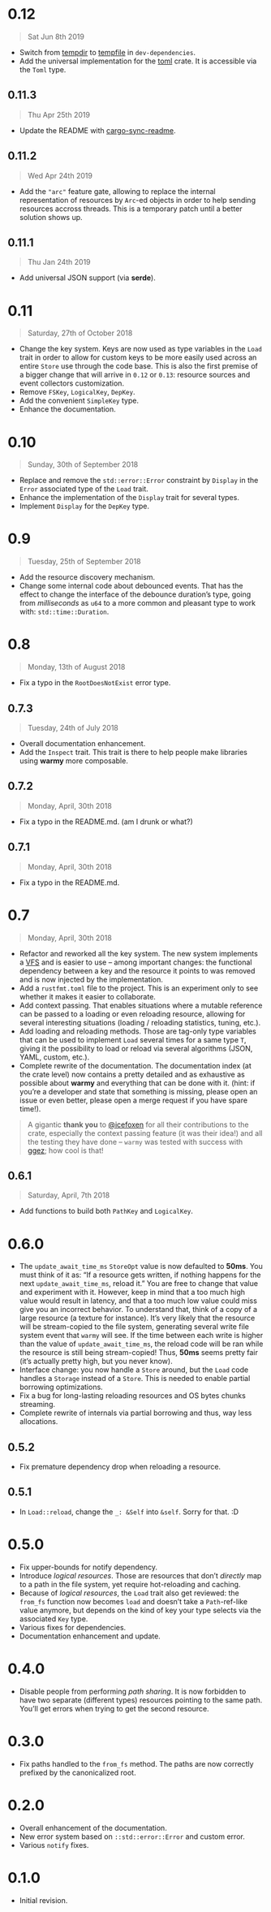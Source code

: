 # 0.12

> Sat Jun 8th 2019

  - Switch from [tempdir](https://crates.io/crates/tempdir) to
    [tempfile](https://crates.io/crates/tempdir) in `dev-dependencies`.
  - Add the universal implementation for the [toml](https://crates.io/crates/toml) crate. It is
    accessible via the `Toml` type.

## 0.11.3

> Thu Apr 25th 2019

  - Update the README with [cargo-sync-readme](https://crates.io/crates/cargo-sync-readme).

## 0.11.2

> Wed Apr 24th 2019

  - Add the `"arc"` feature gate, allowing to replace the internal representation of resources by
    `Arc`-ed objects in order to help sending resources accross threads. This is a temporary patch
    until a better solution shows up.

## 0.11.1

> Thu Jan 24th 2019

  - Add universal JSON support (via **serde**).

# 0.11

> Saturday, 27th of October 2018

  - Change the key system. Keys are now used as type variables in the `Load` trait in order to allow
    for custom keys to be more easily used across an entire `Store` use through the code base. This
    is also the first premise of a bigger change that will arrive in `0.12` or `0.13`: resource
    sources and event collectors customization.
  - Remove `FSKey`, `LogicalKey`, `DepKey`.
  - Add the convenient `SimpleKey` type.
  - Enhance the documentation.

# 0.10

> Sunday, 30th of September 2018

  - Replace and remove the `std::error::Error` constraint by `Display` in the `Error` associated
    type of the `Load` trait.
  - Enhance the implementation of the `Display` trait for several types.
  - Implement `Display` for the `DepKey` type.

# 0.9

> Tuesday, 25th of September 2018

  - Add the resource discovery mechanism.
  - Change some internal code about debounced events. That has the effect to change the interface of
    the debounce duration’s type, going from *milliseconds* as `u64` to a more common and pleasant
    type to work with: `std::time::Duration`.

# 0.8

> Monday, 13th of August 2018

  - Fix a typo in the `RootDoesNotExist` error type.

## 0.7.3

> Tuesday, 24th of July 2018

  - Overall documentation enhancement.
  - Add the `Inspect` trait. This trait is there to help people make libraries using **warmy** more
    composable.

## 0.7.2

> Monday, April, 30th 2018

  - Fix a typo in the README.md. (am I drunk or what?)

## 0.7.1

> Monday, April, 30th 2018

  - Fix a typo in the README.md.

# 0.7

> Monday, April, 30th 2018

  - Refactor and reworked all the key system. The new system implements a
    [VFS](https://en.wikipedia.org/wiki/Virtual_file_system) and is easier to use – among important
    changes: the functional dependency between a key and the resource it points to was removed and is
    now injected by the implementation.
  - Add a `rustfmt.toml` file to the project. This is an experiment only to see whether it makes it
    easier to collaborate.
  - Add context passing. That enables situations where a mutable reference can be passed to a
    loading or even reloading resource, allowing for several interesting situations (loading /
    reloading statistics, tuning, etc.).
  - Add loading and reloading methods. Those are tag-only type variables that can be used to
    implement `Load` several times for a same type `T`, giving it the possibility to load or reload
    via several algorithms (JSON, YAML, custom, etc.).
  - Complete rewrite of the documentation. The documentation index (at the crate level) now contains
    a pretty detailed and as exhaustive as possible about **warmy** and everything that can be done
    with it. (hint: if you’re a developer and state that something is missing, please open an issue or
    even better, please open a merge request if you have spare time!).

> A gigantic **thank you** to [@icefoxen](https://github.com/icefoxen) for all their contributions
> to the crate, especially the context passing feature (it was their idea!) and all the testing they
> have done – `warmy` was tested with success with [ggez](https://crates.io/crates/ggez); how cool
> is that!

## 0.6.1

> Saturday, April, 7th 2018

  - Add functions to build both `PathKey` and `LogicalKey`.

# 0.6.0

  - The `update_await_time_ms` `StoreOpt` value is now defaulted to **50ms**. You must think of it as:
    “If a resource gets written, if nothing happens for the next `update_await_time_ms`, reload it.”
    You are free to change that value and experiment with it. However, keep in mind that a too much
    high value would result in latency, and that a too much low value could miss give you an incorrect
    behavior. To understand that, think of a copy of a large resource (a texture for instance). It’s
    very likely that the resource will be stream-copied to the file system, generating several write
    file system event that `warmy` will see. If the time between each write is higher than the value
    of `update_await_time_ms`, the reload code will be ran while the resource is still being
    stream-copied! Thus, **50ms** seems pretty fair (it’s actually pretty high, but you never know).
  - Interface change: you now handle a `Store` around, but the `Load` code handles a
    `Storage` instead of a `Store`. This is needed to enable partial borrowing
    optimizations.
  - Fix a bug for long-lasting reloading resources and OS bytes chunks streaming.
  - Complete rewrite of internals via partial borrowing and thus, way less allocations.

## 0.5.2

  - Fix premature dependency drop when reloading a resource.

## 0.5.1

  - In `Load::reload`, change the `_: &Self` into `&self`. Sorry for that. :D

# 0.5.0

  - Fix upper-bounds for notify dependency.
  - Introduce *logical resources*. Those are resources that don’t *directly* map to a path in the file
    system, yet require hot-reloading and caching.
  - Because of *logical resources*, the `Load` trait also get reviewed: the `from_fs` function now
    becomes `load` and doesn’t take a `Path`-ref-like value anymore, but depends on the kind of key
    your type selects via the associated `Key` type.
  - Various fixes for dependencies.
  - Documentation enhancement and update.

# 0.4.0

  - Disable people from performing *path sharing*. It is now forbidden to have two separate
    (different types) resources pointing to the same path. You’ll get errors when trying to get the
    second resource.

# 0.3.0

  - Fix paths handled to the `from_fs` method. The paths are now correctly prefixed by the
    canonicalized root.

# 0.2.0

  - Overall enhancement of the documentation.
  - New error system based on `::std::error::Error` and custom error.
  - Various `notify` fixes.

# 0.1.0

  - Initial revision.
